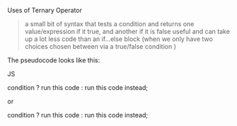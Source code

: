 Uses of Ternary Operator
> a small bit of syntax that tests a condition and returns one value/expression if it true, and another if it is false
> useful and can take up a lot less code than an if...else block (when we only have two choices chosen between via a true/false condition )

The pseudocode looks like this:

JS
<!--first way-->
condition ? run this code : run this code instead;

or

<!--second way-->
condition
? run this code <!--if condition is true this will be executed-->
: run this code instead; <!--if condition is false then this will be executed-->




